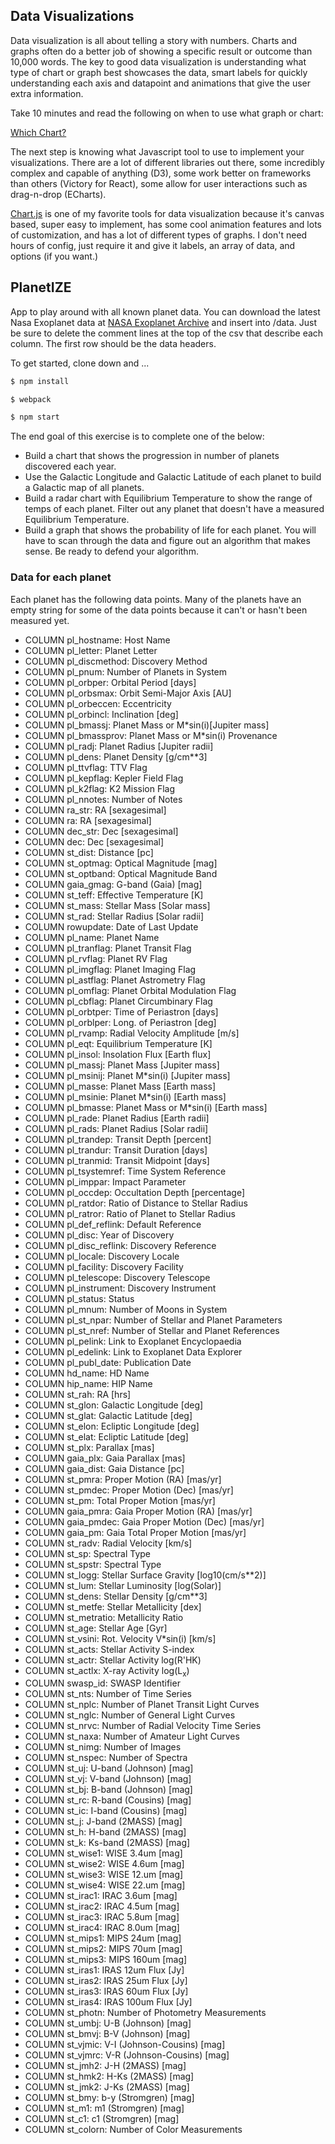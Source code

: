 ## Data Visualizations

Data visualization is all about telling a story with numbers. Charts and graphs often do a better job of showing a specific result or outcome than 10,000 words. The key to good data visualization is understanding what type of chart or graph best showcases the data, smart labels for quickly understanding each axis and datapoint and animations that give the user extra information.

Take 10 minutes and read the following on when to use what graph or chart:

[Which Chart?](http://www.tableau.com/sites/default/files/media/which_chart_v6_final_0.pdf)

The next step is knowing what Javascript tool to use to implement your visualizations. There are a lot of different libraries out there, some incredibly complex and capable of anything (D3), some work better on frameworks than others (Victory for React), some allow for user interactions such as drag-n-drop (ECharts).

[Chart.js](http://www.chartjs.org/docs/) is one of my favorite tools for data visualization because it's canvas based, super easy to implement, has some cool animation features and lots of customization, and has a lot of different types of graphs. I don't need hours of config, just require it and give it labels, an array of data, and options (if you want.)

## PlanetIZE

App to play around with all known planet data. You can download the latest Nasa Exoplanet data at [NASA Exoplanet Archive](http://exoplanetarchive.ipac.caltech.edu/) and insert into /data. Just be sure to delete the comment lines at the top of the csv that describe each column. The first row should be the data headers.

To get started, clone down and ...

```js
$ npm install

$ webpack

$ npm start
```

The end goal of this exercise is to complete one of the below:

* Build a chart that shows the progression in number of planets discovered each year.
* Use the Galactic Longitude and Galactic Latitude of each planet to build a Galactic map of all planets.
* Build a radar chart with Equilibrium Temperature to show the range of temps of each planet. Filter out any planet that doesn't have a measured Equilibrium Temperature.
* Build a graph that shows the probability of life for each planet. You will have to scan through the data and figure out an algorithm that makes sense. Be ready to defend your algorithm.


### Data for each planet
Each planet has the following data points. Many of the planets have an empty string for some of the data points because it can't or hasn't been measured yet.

* COLUMN pl_hostname:    Host Name
* COLUMN pl_letter:      Planet Letter
* COLUMN pl_discmethod:  Discovery Method
* COLUMN pl_pnum:        Number of Planets in System
* COLUMN pl_orbper:      Orbital Period [days]
* COLUMN pl_orbsmax:     Orbit Semi-Major Axis [AU]
* COLUMN pl_orbeccen:    Eccentricity
* COLUMN pl_orbincl:     Inclination [deg]
* COLUMN pl_bmassj:      Planet Mass or M*sin(i)[Jupiter mass]
* COLUMN pl_bmassprov:   Planet Mass or M*sin(i) Provenance
* COLUMN pl_radj:        Planet Radius [Jupiter radii]
* COLUMN pl_dens:        Planet Density [g/cm**3]
* COLUMN pl_ttvflag:     TTV Flag
* COLUMN pl_kepflag:     Kepler Field Flag
* COLUMN pl_k2flag:      K2 Mission Flag
* COLUMN pl_nnotes:      Number of Notes
* COLUMN ra_str:         RA [sexagesimal]
* COLUMN ra:             RA [sexagesimal]
* COLUMN dec_str:        Dec [sexagesimal]
* COLUMN dec:            Dec [sexagesimal]
* COLUMN st_dist:        Distance [pc]
* COLUMN st_optmag:      Optical Magnitude [mag]
* COLUMN st_optband:     Optical Magnitude Band
* COLUMN gaia_gmag:      G-band (Gaia) [mag]
* COLUMN st_teff:        Effective Temperature [K]
* COLUMN st_mass:        Stellar Mass [Solar mass]
* COLUMN st_rad:         Stellar Radius [Solar radii]
* COLUMN rowupdate:      Date of Last Update
* COLUMN pl_name:        Planet Name
* COLUMN pl_tranflag:    Planet Transit Flag
* COLUMN pl_rvflag:      Planet RV Flag
* COLUMN pl_imgflag:     Planet Imaging Flag
* COLUMN pl_astflag:     Planet Astrometry Flag
* COLUMN pl_omflag:      Planet Orbital Modulation Flag
* COLUMN pl_cbflag:      Planet Circumbinary Flag
* COLUMN pl_orbtper:     Time of Periastron [days]
* COLUMN pl_orblper:     Long. of Periastron [deg]
* COLUMN pl_rvamp:       Radial Velocity Amplitude [m/s]
* COLUMN pl_eqt:         Equilibrium Temperature [K]
* COLUMN pl_insol:       Insolation Flux [Earth flux]
* COLUMN pl_massj:       Planet Mass [Jupiter mass]
* COLUMN pl_msinij:      Planet M*sin(i) [Jupiter mass]
* COLUMN pl_masse:       Planet Mass [Earth mass]
* COLUMN pl_msinie:      Planet M*sin(i) [Earth mass]
* COLUMN pl_bmasse:      Planet Mass or M*sin(i) [Earth mass]
* COLUMN pl_rade:        Planet Radius [Earth radii]
* COLUMN pl_rads:        Planet Radius [Solar radii]
* COLUMN pl_trandep:     Transit Depth [percent]
* COLUMN pl_trandur:     Transit Duration [days]
* COLUMN pl_tranmid:     Transit Midpoint [days]
* COLUMN pl_tsystemref:  Time System Reference
* COLUMN pl_imppar:      Impact Parameter
* COLUMN pl_occdep:      Occultation Depth [percentage]
* COLUMN pl_ratdor:      Ratio of Distance to Stellar Radius
* COLUMN pl_ratror:      Ratio of Planet to Stellar Radius
* COLUMN pl_def_reflink: Default Reference
* COLUMN pl_disc:        Year of Discovery
* COLUMN pl_disc_reflink: Discovery Reference
* COLUMN pl_locale:      Discovery Locale
* COLUMN pl_facility:    Discovery Facility
* COLUMN pl_telescope:   Discovery Telescope
* COLUMN pl_instrument:  Discovery Instrument
* COLUMN pl_status:      Status
* COLUMN pl_mnum:        Number of Moons in System
* COLUMN pl_st_npar:     Number of Stellar and Planet Parameters
* COLUMN pl_st_nref:     Number of Stellar and Planet References
* COLUMN pl_pelink:      Link to Exoplanet Encyclopaedia
* COLUMN pl_edelink:     Link to Exoplanet Data Explorer
* COLUMN pl_publ_date:   Publication Date
* COLUMN hd_name:        HD Name
* COLUMN hip_name:       HIP Name
* COLUMN st_rah:         RA [hrs]
* COLUMN st_glon:        Galactic Longitude [deg]
* COLUMN st_glat:        Galactic Latitude [deg]
* COLUMN st_elon:        Ecliptic Longitude [deg]
* COLUMN st_elat:        Ecliptic Latitude [deg]
* COLUMN st_plx:         Parallax [mas]
* COLUMN gaia_plx:       Gaia Parallax [mas]
* COLUMN gaia_dist:      Gaia Distance [pc]
* COLUMN st_pmra:        Proper Motion (RA) [mas/yr]
* COLUMN st_pmdec:       Proper Motion (Dec) [mas/yr]
* COLUMN st_pm:          Total Proper Motion [mas/yr]
* COLUMN gaia_pmra:      Gaia Proper Motion (RA) [mas/yr]
* COLUMN gaia_pmdec:     Gaia Proper Motion (Dec) [mas/yr]
* COLUMN gaia_pm:        Gaia Total Proper Motion [mas/yr]
* COLUMN st_radv:        Radial Velocity [km/s]
* COLUMN st_sp:          Spectral Type
* COLUMN st_spstr:       Spectral Type
* COLUMN st_logg:        Stellar Surface Gravity [log10(cm/s**2)]
* COLUMN st_lum:         Stellar Luminosity [log(Solar)]
* COLUMN st_dens:        Stellar Density [g/cm**3]
* COLUMN st_metfe:       Stellar Metallicity [dex]
* COLUMN st_metratio:    Metallicity Ratio
* COLUMN st_age:         Stellar Age [Gyr]
* COLUMN st_vsini:       Rot. Velocity V*sin(i) [km/s]
* COLUMN st_acts:        Stellar Activity S-index
* COLUMN st_actr:        Stellar Activity log(R'HK)
* COLUMN st_actlx:       X-ray Activity log(L<sub>x</sub>)
* COLUMN swasp_id:       SWASP Identifier
* COLUMN st_nts:         Number of Time Series
* COLUMN st_nplc:        Number of Planet Transit Light Curves
* COLUMN st_nglc:        Number of General Light Curves
* COLUMN st_nrvc:        Number of Radial Velocity Time Series
* COLUMN st_naxa:        Number of Amateur Light Curves
* COLUMN st_nimg:        Number of Images
* COLUMN st_nspec:       Number of Spectra
* COLUMN st_uj:          U-band (Johnson) [mag]
* COLUMN st_vj:          V-band (Johnson) [mag]
* COLUMN st_bj:          B-band (Johnson) [mag]
* COLUMN st_rc:          R-band (Cousins) [mag]
* COLUMN st_ic:          I-band (Cousins) [mag]
* COLUMN st_j:           J-band (2MASS) [mag]
* COLUMN st_h:           H-band (2MASS) [mag]
* COLUMN st_k:           Ks-band (2MASS) [mag]
* COLUMN st_wise1:       WISE 3.4um [mag]
* COLUMN st_wise2:       WISE 4.6um [mag]
* COLUMN st_wise3:       WISE 12.um [mag]
* COLUMN st_wise4:       WISE 22.um [mag]
* COLUMN st_irac1:       IRAC 3.6um [mag]
* COLUMN st_irac2:       IRAC 4.5um [mag]
* COLUMN st_irac3:       IRAC 5.8um [mag]
* COLUMN st_irac4:       IRAC 8.0um [mag]
* COLUMN st_mips1:       MIPS 24um [mag]
* COLUMN st_mips2:       MIPS 70um [mag]
* COLUMN st_mips3:       MIPS 160um [mag]
* COLUMN st_iras1:       IRAS 12um Flux [Jy]
* COLUMN st_iras2:       IRAS 25um Flux [Jy]
* COLUMN st_iras3:       IRAS 60um Flux [Jy]
* COLUMN st_iras4:       IRAS 100um Flux [Jy]
* COLUMN st_photn:       Number of Photometry Measurements
* COLUMN st_umbj:        U-B (Johnson) [mag]
* COLUMN st_bmvj:        B-V (Johnson) [mag]
* COLUMN st_vjmic:       V-I (Johnson-Cousins) [mag]
* COLUMN st_vjmrc:       V-R (Johnson-Cousins) [mag]
* COLUMN st_jmh2:        J-H (2MASS) [mag]
* COLUMN st_hmk2:        H-Ks (2MASS) [mag]
* COLUMN st_jmk2:        J-Ks (2MASS) [mag]
* COLUMN st_bmy:         b-y (Stromgren) [mag]
* COLUMN st_m1:          m1 (Stromgren) [mag]
* COLUMN st_c1:          c1 (Stromgren) [mag]
* COLUMN st_colorn:      Number of Color Measurements
